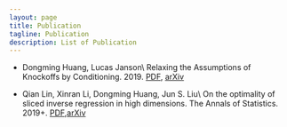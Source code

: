 ```yaml
---
layout: page
title: Publication
tagline: Publication
description: List of Publication
---
```


- Dongming Huang, Lucas Janson\\
Relaxing the Assumptions of Knockoffs by Conditioning. 2019.
[PDF](cknockoff.pdf), [arXiv](https://arxiv.org/abs/1903.02806)

- Qian Lin, Xinran Li, Dongming Huang, Jun S. Liu\\
On the optimality of sliced inverse regression in high dimensions. The Annals of Statistics. 2019+. [PDF](https://www.e-publications.org/ims/submission/AOS/user/submissionFile/35677?confirm=af74fff9),[arXiv](https://arxiv.org/abs/1701.06009)
